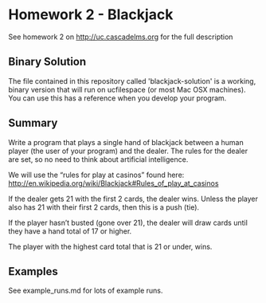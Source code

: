 Homework 2 - Blackjack
======================

See homework 2 on http://uc.cascadelms.org for the full description

Binary Solution
---------------

The file contained in this repository called 'blackjack-solution' is a working, binary version that will run on ucfilespace (or most Mac OSX machines). You can use this has a reference when you develop your program.

Summary
-------

Write a program that plays a single hand of blackjack between a human player (the user of your program) and the dealer. The rules for the dealer are set, so no need to think about artificial intelligence.

We will use the “rules for play at casinos” found here: http://en.wikipedia.org/wiki/Blackjack#Rules_of_play_at_casinos

If the dealer gets 21 with the first 2 cards, the dealer wins. Unless the player also has 21 with their first 2 cards, then this is a push (tie).

If the player hasn’t busted (gone over 21), the dealer will draw cards until they have a hand total of 17 or higher.

The player with the highest card total that is 21 or under, wins.

Examples
--------

See example_runs.md for lots of example runs.
